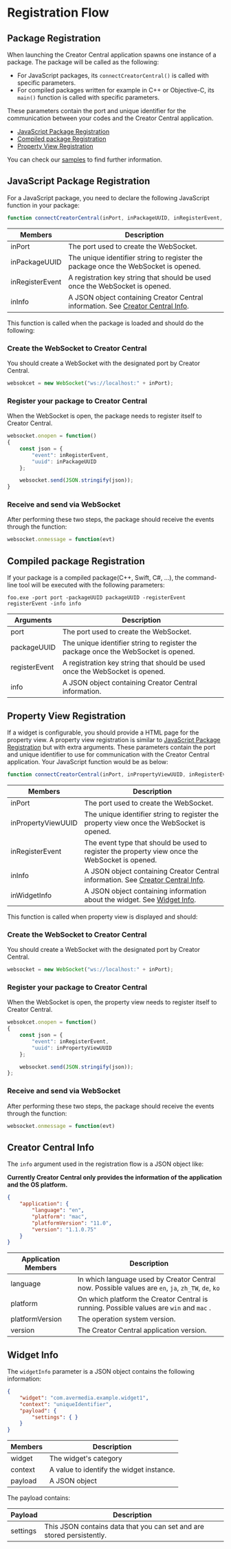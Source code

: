 # Registration Flow

## Package Registration

When launching the Creator Central application spawns one instance of a package. The package will be called as the following:

- For JavaScript packages, its `connectCreatorCentral()` is called with specific parameters.
- For compiled packages written for example in C++ or Objective-C, its `main()` function is called with specific parameters.

These parameters contain the port and unique identifier for the communication between your codes and the Creator Central application.

- [JavaScript Package Registration](#javascript-package-registration)
- [Compiled package Registration](#compiled-package-registration)
- [Property View Registration](#property-view-registration)

You can check our [samples](Samples.md) to find further information.

## JavaScript Package Registration

For a JavaScript package, you need to declare the following JavaScript function in your package:

``` js
function connectCreatorCentral(inPort, inPackageUUID, inRegisterEvent, inInfo)
```
| Members         | Description                                                                                              |
|-----------------|----------------------------------------------------------------------------------------------------------|
| inPort          | The port used to create the WebSocket.                                                                   |
| inPackageUUID   | The unique identifier string to register the package once the WebSocket is opened.                       |
| inRegisterEvent | A registration key string that should be used once the WebSocket is opened.                              |
| inInfo          | A JSON object containing Creator Central information. See [Creator Central Info](#creator-central-info). |

This function is called when the package is loaded and should do the following:

### Create the WebSocket to Creator Central

You should create a WebSocket with the designated port by Creator Central.

``` js
websokcet = new WebSocket("ws://localhost:" + inPort);
```

###  Register your package to Creator Central

When the WebSocket is open, the package needs to register itself to Creator Central.

``` js
websocket.onopen = function()
{
    const json = {
        "event": inRegisterEvent,
        "uuid": inPackageUUID
    };

    websocket.send(JSON.stringify(json));
}
```

### Receive and send via WebSocket

After performing these two steps, the package should receive the events through the function:

``` js
websocket.onmessage = function(evt)
```


## Compiled package Registration

If your package is a compiled package(C++, Swift, C#, ...), the command-line tool will be executed with the following parameters:

```shell
foo.exe -port port -packageUUID packageUUID -registerEvent registerEvent -info info
```

| Arguments     | Description                                                                        |
|---------------|------------------------------------------------------------------------------------|
| port          | The port used to create the WebSocket.                                             |
| packageUUID   | The unique identifier string to register the package once the WebSocket is opened. |
| registerEvent | A registration key string that should be used once the WebSocket is opened.        |
| info          | A JSON object containing Creator Central information.                              |


## Property View Registration

If a widget is configurable, you should provide a HTML page for the property view.
A property view registration is similar to [JavaScript Package Registration](#javascript-package-registration) but with extra arguments.
These parameters contain the port and unique identifier to use for communication with the Creator Central application.
Your JavaScript function would be as below:

``` js
function connectCreatorCentral(inPort, inPropertyViewUUID, inRegisterEvent, inInfo, inWidgetInfo)
```

| Members            | Description                                                                                              |
|--------------------|----------------------------------------------------------------------------------------------------------|
| inPort             | The port used to create the WebSocket.                                                                   |
| inPropertyViewUUID | The unique identifier string to register the property view once the WebSocket is opened.                 |
| inRegisterEvent    | The event type that should be used to register the property view once the WebSocket is opened.           |
| inInfo             | A JSON object containing Creator Central information. See [Creator Central Info](#creator-central-info). |
| inWidgetInfo       | A JSON object containing information about the widget. See [Widget Info](#widget-info).                  |

This function is called when property view is displayed and should:

### Create the WebSocket to Creator Central

You should create a WebSocket with the designated port by Creator Central.

``` js
websocket = new WebSocket("ws://localhost:" + inPort);
```

###  Register your package to Creator Central

When the WebSocket is open, the property view needs to register itself to Creator Central.

``` js
websokcet.onopen = function()
{
    const json = {
        "event": inRegisterEvent,
        "uuid": inPropertyViewUUID
    };

    websocket.send(JSON.stringify(json));
};
```

### Receive and send via WebSocket

After performing these two steps, the package should receive the events through the function:

``` js
websocket.onmessage = function(evt)
```

## Creator Central Info

The `info` argument used in the registration flow is a JSON object like:

<b>Currently Creator Central only provides the information of the application and the OS platform.</b>

``` json
{
    "application": {
        "language": "en",
        "platform": "mac",
        "platformVersion": "11.0",
        "version": "1.1.0.75"
    }
}
```

| Application Members | Description                                                                                        |
|---------------------|----------------------------------------------------------------------------------------------------|
| language            | In which language used by Creator Central now. Possible values are `en`, `ja`, `zh_TW`, `de`, `ko` |
| platform            | On which platform the Creator Central is running. Possible values are `win` and `mac` .            |
| platformVersion     | The operation system version.                                                                      |
| version             | The Creator Central application version.                                                           |


## Widget Info

The `widgetInfo` parameter is a JSON object contains the following information:

``` json
{
    "widget": "com.avermedia.example.widget1",
    "context": "uniqueIdentifier",
    "payload": {
        "settings": { }
    }
}
```

| Members | Description                              |
|---------|------------------------------------------|
| widget  | The widget's category                    |
| context | A value to identify the widget instance. |
| payload | A JSON object                            |

The payload contains:

| Payload   | Description                                                           |
|-----------|-----------------------------------------------------------------------|
| settings  | This JSON contains data that you can set and are stored persistently. |
